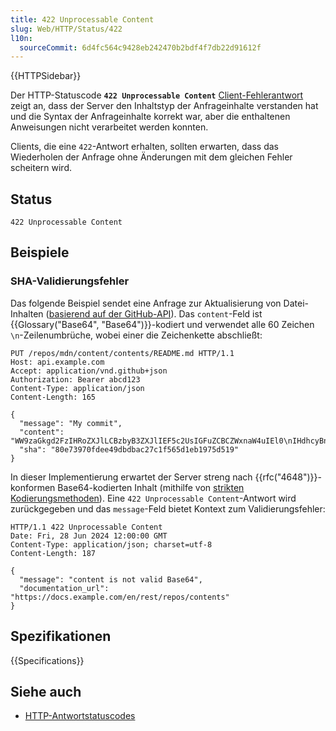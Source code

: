 ```yaml
---
title: 422 Unprocessable Content
slug: Web/HTTP/Status/422
l10n:
  sourceCommit: 6d4fc564c9428eb242470b2bdf4f7db22d91612f
---
```


{{HTTPSidebar}}

Der HTTP-Statuscode **`422 Unprocessable Content`** [Client-Fehlerantwort](/de/docs/Web/HTTP/Status#client_error_responses) zeigt an, dass der Server den Inhaltstyp der Anfrageinhalte verstanden hat und die Syntax der Anfrageinhalte korrekt war, aber die enthaltenen Anweisungen nicht verarbeitet werden konnten.

Clients, die eine `422`-Antwort erhalten, sollten erwarten, dass das Wiederholen der Anfrage ohne Änderungen mit dem gleichen Fehler scheitern wird.

## Status

```http
422 Unprocessable Content
```

## Beispiele

### SHA-Validierungsfehler

Das folgende Beispiel sendet eine Anfrage zur Aktualisierung von Datei-Inhalten ([basierend auf der GitHub-API](https://docs.github.com/en/rest/repos/contents?apiVersion=2022-11-28#create-or-update-file-contents)).
Das `content`-Feld ist {{Glossary("Base64", "Base64")}}-kodiert und verwendet alle 60 Zeichen `\n`-Zeilenumbrüche, wobei einer die Zeichenkette abschließt:

```http
PUT /repos/mdn/content/contents/README.md HTTP/1.1
Host: api.example.com
Accept: application/vnd.github+json
Authorization: Bearer abcd123
Content-Type: application/json
Content-Length: 165

{
  "message": "My commit",
  "content": "WW9zaGkgd2FzIHRoZXJlLCBzbyB3ZXJlIEF5c2UsIGFuZCBCZWxnaW4uIEl0\nIHdhcyBncmVhdCE=\n",
  "sha": "80e73970fdee49dbdbac27c1f565d1eb1975d519"
}
```

In dieser Implementierung erwartet der Server streng nach {{rfc("4648")}}-konformen Base64-kodierten Inhalt (mithilfe von [strikten Kodierungsmethoden](https://ruby-doc.org/3.3.2/stdlibs/base64/Base64.html#method-i-strict_encode64)).
Eine `422 Unprocessable Content`-Antwort wird zurückgegeben und das `message`-Feld bietet Kontext zum Validierungsfehler:

```http
HTTP/1.1 422 Unprocessable Content
Date: Fri, 28 Jun 2024 12:00:00 GMT
Content-Type: application/json; charset=utf-8
Content-Length: 187

{
  "message": "content is not valid Base64",
  "documentation_url": "https://docs.example.com/en/rest/repos/contents"
}
```

## Spezifikationen

{{Specifications}}

## Siehe auch

- [HTTP-Antwortstatuscodes](/de/docs/Web/HTTP/Status)
